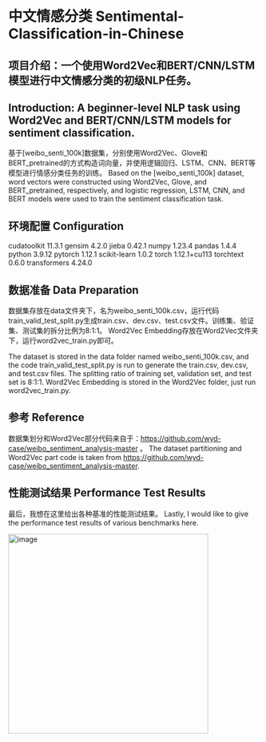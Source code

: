# 中文情感分类 Sentimental-Classification-in-Chinese

## 项目介绍：一个使用Word2Vec和BERT/CNN/LSTM模型进行中文情感分类的初级NLP任务。
## Introduction: A beginner-level NLP task using Word2Vec and BERT/CNN/LSTM models for sentiment classification.
基于[weibo_senti_100k]数据集，分别使用Word2Vec、Glove和BERT_pretrained的方式构造词向量，并使用逻辑回归、LSTM、CNN、BERT等模型进行情感分类任务的训练。
Based on the [weibo_senti_100k] dataset, word vectors were constructed using Word2Vec, Glove, and BERT_pretrained, respectively, and logistic regression, LSTM, CNN, and BERT models were used to train the sentiment classification task.

## 环境配置 Configuration
cudatoolkit               11.3.1
gensim                    4.2.0
jieba                     0.42.1
numpy                     1.23.4
pandas                    1.4.4
python                    3.9.12
pytorch                   1.12.1
scikit-learn              1.0.2
torch                     1.12.1+cu113
torchtext                 0.6.0
transformers              4.24.0

## 数据准备 Data Preparation
数据集存放在data文件夹下，名为weibo\_senti\_100k.csv，运行代码train\_valid\_test_split.py生成train.csv、dev.csv、test.csv文件。训练集、验证集、测试集的拆分比例为8:1:1。
Word2Vec Embedding存放在Word2Vec文件夹下，运行word2vec_train.py即可。

The dataset is stored in the data folder named weibo\_senti\_100k.csv, and the code train\_valid\_test_split.py is run to generate the train.csv, dev.csv, and test.csv files. The splitting ratio of training set, validation set, and test set is 8:1:1.
Word2Vec Embedding is stored in the Word2Vec folder, just run word2vec_train.py.

## 参考 Reference
数据集划分和Word2Vec部分代码来自于：https://github.com/wyd-case/weibo_sentiment_analysis-master 。
The dataset partitioning and Word2Vec part code is taken from https://github.com/wyd-case/weibo_sentiment_analysis-master.

## 性能测试结果 Performance Test Results
最后，我想在这里给出各种基准的性能测试结果。
Lastly, I would like to give the performance test results of various benchmarks here.

<img width="400" alt="image" src="https://user-images.githubusercontent.com/98510598/206902081-26329ec7-dfc4-4877-a54f-6012034f1fcf.png">
